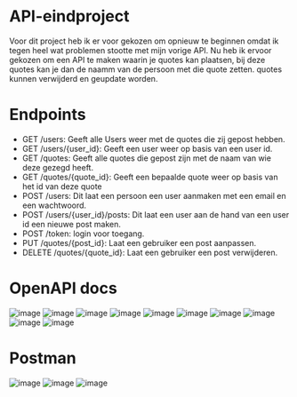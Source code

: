 # API-eindproject
Voor dit project heb ik er voor gekozen om opnieuw te beginnen omdat ik tegen heel wat problemen stootte met mijn vorige API. Nu heb ik ervoor gekozen om een API te maken waarin je quotes kan plaatsen, bij deze quotes kan je dan de naamm van de persoon met die quote zetten. quotes kunnen verwijderd en geupdate worden.

# Endpoints
<ul> 
   <li>GET /users: Geeft alle Users weer met de quotes die zij gepost hebben.</li>
   <li>GET /users/{user_id}: Geeft een user weer op basis van een user id.</li>
   <li>GET /quotes: Geeft alle quotes die gepost zijn met de naam van wie deze gezegd heeft.</li>
   <li>GET /quotes/{quote_id}: Geeft een bepaalde quote weer op basis van het id van deze quote </li>
   <li>POST /users: Dit laat een persoon een user aanmaken met een email en een wachtwoord.</li>
   <li>POST /users/{user_id}/posts: Dit laat een user aan de hand van een user id een nieuwe post maken.</li>
   <li>POST /token: login voor toegang.</li>
   <li>PUT /quotes/{post_id}: Laat een gebruiker een post aanpassen.</li>
   <li>DELETE /quotes/{quote_id}: Laat een gebruiker een post verwijderen.</li>
</ul>


# OpenAPI docs
![image](https://user-images.githubusercontent.com/91123059/211206414-5672db66-777f-4546-908a-e65f5ebdc02a.png)
![image](https://user-images.githubusercontent.com/91123059/211206458-0ed6dd85-b63b-4f78-b720-a3b184a65cd0.png)
![image](https://user-images.githubusercontent.com/91123059/211206474-08e0a656-f33e-4f54-a5ae-a7ea3fb81134.png)
![image](https://user-images.githubusercontent.com/91123059/211206490-bdfba969-ad77-4f01-a334-b62b4501fb9f.png)
![image](https://user-images.githubusercontent.com/91123059/211206514-77ca8e1a-f5c6-4d56-ad78-ef808f7cde75.png)
![image](https://user-images.githubusercontent.com/91123059/211206525-c9aeebcf-49a3-4769-9538-3ddf62d8cd75.png)
![image](https://user-images.githubusercontent.com/91123059/211206537-48804871-f50a-4a27-a083-bf932b11a8be.png)
![image](https://user-images.githubusercontent.com/91123059/211206546-0794e184-c4e0-49cc-b6ef-36024a3cea41.png)
![image](https://user-images.githubusercontent.com/91123059/211206559-673762f9-6229-41ba-af9d-dc462a020b48.png)
![image](https://user-images.githubusercontent.com/91123059/211206570-91c7d72f-0a53-465d-81d7-b6484ea5acd9.png)

# Postman
![image](https://user-images.githubusercontent.com/91123059/211215634-8bbb8152-e360-4d24-9cf0-3c834e45f543.png)
![image](https://user-images.githubusercontent.com/91123059/211216389-75f0354e-8037-4092-9eee-42c1c6a8fa81.png)
![image](https://user-images.githubusercontent.com/91123059/211216451-574694e8-03f0-4411-a51f-77e824513761.png)

